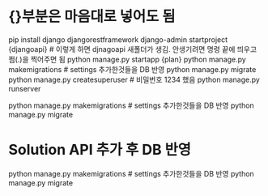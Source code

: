 # {}부분은 마음대로 넣어도 됨

pip install django djangorestframework
django-admin startproject {djangoapi} # 이렇게 하면 djnagoapi 새폴더가 생김. 안생기려면 명령 끝에 띄우고 쩜(.)을 찍어주면 됨
python manage.py startapp {plan}
python manage.py makemigrations # settings 추가한것들을 DB 반영
python manage.py migrate
python manage.py createsuperuser # 비밀번호 1234 했음
python manage.py runserver

python manage.py makemigrations # settings 추가한것들을 DB 반영
python manage.py migrate

# Solution API 추가 후 DB 반영

python manage.py makemigrations # settings 추가한것들을 DB 반영
python manage.py migrate
